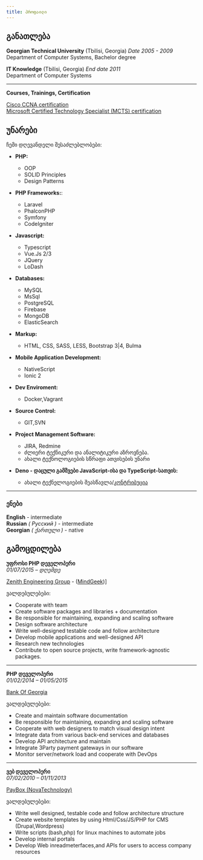 ```yaml
---
title: პროფაილი
---
```


## განათლება


**Georgian Technical University** (Tbilisi, Georgia) _Date 2005 - 2009_                  
Department of Computer Systems, Bachelor degree

**IT Knowledge** (Tbilisi, Georgia) _End date 2011_      
 Department of Computer Systems


---
**Courses, Trainings, Certification**

[Cisco CCNA certification](./img/ccna.jpg)                                         
[Microsoft Certified Technology Specialist (MCTS) certification](./img/mcts.jpg)


## უნარები
ჩემი დღევანდელი შესაძლებლობები:

 + **PHP:**
   - OOP
   - SOLID Principles
   - Design Patterns
 + **PHP Frameworks:**:
    - Laravel
    - PhalconPHP
    - Symfony
    - CodeIgniter
 + **Javascript:**
   - Typescript
   - Vue.Js 2/3
   - JQuery
   - LoDash
 + **Databases:**
    - MySQL
    - MsSql
    - PostgreSQL
    - Firebase
    - MongoDB
    - ElasticSearch
 + **Markup:**
   - HTML, CSS, SASS, LESS, Bootstrap 3|4, Bulma
 + **Mobile Application Development:**
   - NativeScript 
   - Ionic 2
 + **Dev Enviroment:**
   - Docker,Vagrant
 + **Source Control:**
   - GIT,SVN
 + **Project Management Software:**
   - JIRA, Redmine
   - ძლიერი ტექნიკური და ანალიტიკური აზროვნება. 
   - ახალი ტექნოლოგიების სწრაფი ათვისების უნარი 
   
 + **Deno - დაცული გამშვები JavaScript-ისა და TypeScript-სათვის:**
      - ახალი ტექნელოგიების შეასწავლა/[კონტრიბუცია](https://github.com/uchm4n/crony)

---

 ### ენები

**English** - intermediate     
**Russian**  _( Русский )_ - intermediate                
**Georgian**  _( ქართული )_ - native                      

## გამოცდილება

**უფროსი PHP დეველოპერი**                   
_01/07/2015 – დღემდე_

[Zenith Engineering Group](http://zgroup.ge/) - ([MindGeek](https://www.mindgeek.com/))]

ვალდებულებები:

 - Cooperate with team
 - Create software packages and libraries + documentation
 - Be responsible for maintaining, expanding and scaling software
 - Design software architecture
 - Write well-designed testable code and follow architecture
 - Develop mobile applications and well-designed API
 - Research new technologies
 - Contribute to open source projects, write framework-agnostic packages.


___
**PHP დეველოპერი**                               
_01/02/2014 – 01/05/2015_

[Bank Of Georgia](http://bankofgeorgia.ge/)

ვალდებულებები:

 - Create and maintain software documentation
 - Be responsible for maintaining, expanding and scaling software
 - Cooperate with web designers to match visual design intent
 - Integrate data from various back-end services and databases
 - Develop API architecture and maintain
 - Integrate 3Party payment gateways in our software
 - Monitor server/network load and cooperate with DevOps


---
**ვებ დეველოპერი**                  
_07/02/2010 – 01/11/2013_

[PayBox (NovaTechnology)](https://www.paybox.ge/)

ვალდებულებები:

 - Write well designed, testable code and follow architecture structure
 - Create website templates by using Html/Css/JS/PHP for CMS (Drupal,Wordpress)
 - Write scripts (bash,php) for linux machines to automate jobs
 - Develop internal portals
 - Develop Web inreadmeterfaces,and APIs for users to access company resources
